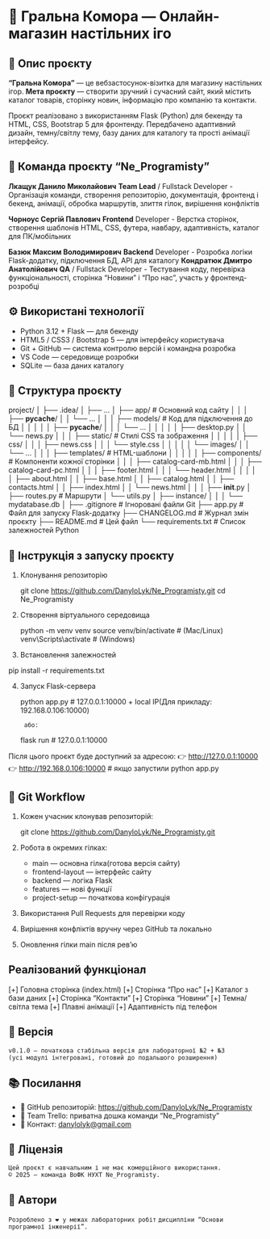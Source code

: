 # 🧩 Гральна Комора — Онлайн-магазин настільних іго

## 📖 Опис проєкту

**“Гральна Комора”** — це вебзастосунок-візитка для магазину настільних ігор.
**Мета проєкту** — створити зручний і сучасний сайт, який містить каталог товарів, сторінку новин, інформацію про компанію та контакти.

Проєкт реалізовано з використанням Flask (Python) для бекенду та HTML, CSS, Bootstrap 5 для фронтенду.
Передбачено адаптивний дизайн, темну/світлу тему, базу даних для каталогу та прості анімації інтерфейсу.

## 👥 Команда проєкту “Ne_Programisty”

**Лкащук Данило Миколайович** 
    **Team Lead** / Fullstack Developer 
    - Організація команди, створення репозиторію, документація, фронтенд і бекенд, анімації, обробка маршрутів, злиття гілок, вирішення конфліктів

**Чорноус Сергій Павлович**
    **Frontend** Developer 
    - Верстка сторінок, створення шаблонів HTML, CSS, футера, навбару, адаптивність, каталог для ПК/мобільних

**Базюк Максим Володимирович**
    **Backend** Developer 
    - Розробка логіки Flask-додатку, підключення БД, API для каталогу
**Кондратюк Дмитро Анатолійович**
    **QA** / Fullstack Developer 
    - Тестування коду, перевірка функціональності, сторінка “Новини” і “Про нас”, участь у фронтенд-розробці

## ⚙️ Використані технології
   - Python 3.12 + Flask — для бекенду
   - HTML5 / CSS3 / Bootstrap 5 — для інтерфейсу користувача
   - Git + GitHub — система контролю версій і командна розробка
   - VS Code — середовище розробки
   - SQLite — база даних каталогу

## 📁 Структура проєкту

project/
│
├── .idea/
│   ├── ...
│
├── app/                      # Основний код сайту
│   │
│   ├── __pycache__/
│   │   └── ...
│   │
│   ├── models/               # Код для підключення до БД
│   │   │
│   │   ├── __pycache__/
│   │   │   └── ...
│   │   │
│   │   ├── desktop.py
│   │   └── news.py
│   │
│   ├── static/               # Стилі CSS та зображення
│   │   │
│   │   ├── css/
│   │   │   ├── news.css
│   │   │   └── style.css
│   │   │
│   │   └── images/
│   │       └── ...
│   │
│   ├── templates/            # HTML-шаблони
│   │   │
│   │   ├── components/       # Компоненти кожної сторінки
│   │   │   ├── catalog-card-mb.html
│   │   │   ├── catalog-card-pc.html
│   │   │   ├── footer.html
│   │   │   └── header.html
│   │   │
│   │   ├── about.html
│   │   ├── base.html
│   │   ├── catalog.html
│   │   ├── contacts.html
│   │   ├── index.html
│   │   └── news.html
│   │
│   ├── __init__.py
│   ├── routes.py            # Маршрути
│   └── utils.py
│
├── instance/
│   │
│   └── mydatabase.db
│
├── .gitignore               # Ігноровані файли Git
├── app.py                   # Файл для запуску Flask-додатку
├── CHANGELOG.md             # Журнал змін проєкту
├── README.md                # Цей файл
└── requirements.txt         # Список залежностей Python

## 🚀 Інструкція з запуску проєкту

1) Клонування репозиторію

    git clone https://github.com/DanyloLyk/Ne_Programisty.git
    cd Ne_Programisty

2) Створення віртуального середовища

    python -m venv venv
    source venv/bin/activate       # (Mac/Linux)
    venv\Scripts\activate          # (Windows)

3) Встановлення залежностей

pip install -r requirements.txt 

4) Запуск Flask-сервера

    python app.py                  # 127.0.0.1:10000 + local IP(Для прикладу: 192.168.0.106:10000)

        або:

    flask run                      # 127.0.0.1:10000 

Після цього проєкт буде доступний за адресою:
    👉 http://127.0.0.1:10000 
    👉 http://192.168.0.106:10000  # якщо запустили python app.py

## 🧠 Git Workflow
1) Кожен учасник клонував репозиторій:

    git clone https://github.com/DanyloLyk/Ne_Programisty.git

2) Робота в окремих гілках:
    - main — основна гілка(готова версія сайту)
    - frontend-layout — інтерфейс сайту
    - backend — логіка Flask
    - features — нові функції
    - project-setup — початкова конфігурація

3) Використання Pull Requests для перевірки коду

4) Вирішення конфліктів вручну через GitHub та локально

5) Оновлення гілки main після рев’ю

## Реалізований функціонал

   [+] Головна сторінка (index.html)
   [+] Сторінка “Про нас”
   [+] Каталог з бази даних
   [+] Сторінка “Контакти”
   [+] Сторінка “Новини”
   [+] Темна/світла тема
   [+] Плавні анімації
   [+] Адаптивність під телефон

## 🔖 Версія

    v0.1.0 — початкова стабільна версія для лабораторної №2 + №3
    (усі модулі інтегровані, готовий до подальшого розширення)

## 📚 Посилання
   - 🔗 GitHub репозиторій: https://github.com/DanyloLyk/Ne_Programisty
   - 🔗 Team Trello: приватна дошка команди “Ne_Programisty”
   - 📧 Контакт: danylolyk@gmail.com

## 🧾 Ліцензія

    Цей проєкт є навчальним і не має комерційного використання.
    © 2025 — команда ВоФК НУХТ Ne_Programisty.

## 💬 Автори

`Розроблено з ❤️ у межах лабораторних робіт`
`дисципліни “Основи програмної інженерії”.`
